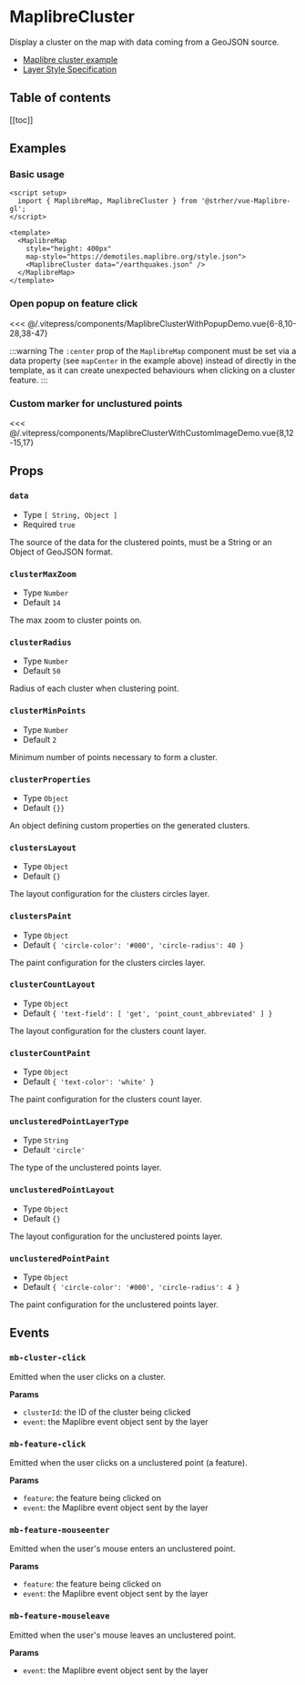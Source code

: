 <script setup>
  import { MaplibreMap, MaplibreCluster } from '@strher/vue-Maplibre-gl';
  import { MaplibreClusterWithPopupDemo, MaplibreClusterWithCustomImageDemo } from '../../.vitepress/components/index.js';
</script>

# MaplibreCluster

Display a cluster on the map with data coming from a GeoJSON source.

- [Maplibre cluster example](maplibre.org/maplibre-gl-js/docs/examples/cluster/)
- [Layer Style Specification](https://maplibre.org/maplibre-style-spec/layers/)


<h2>Table of contents</h2>

[[toc]]

## Examples

### Basic usage

<ClientOnly>
<MaplibreMap
  style="margin-top: 1em; height: 400px;"
  map-style="https://demotiles.maplibre.org/style.json">
  <MaplibreCluster data="/earthquakes.json" />
</MaplibreMap>
</ClientOnly>

```vue {10}
<script setup>
  import { MaplibreMap, MaplibreCluster } from '@strher/vue-Maplibre-gl';
</script>

<template>
  <MaplibreMap
    style="height: 400px"
    map-style="https://demotiles.maplibre.org/style.json">
    <MaplibreCluster data="/earthquakes.json" />
  </MaplibreMap>
</template>
```

### Open popup on feature click

<ClientOnly>
<MaplibreClusterWithPopupDemo style="margin-top: 1em; height: 400px;" />
</ClientOnly>

<<< @/.vitepress/components/MaplibreClusterWithPopupDemo.vue{6-8,10-28,38-47}

  :::warning
  The `:center` prop of the `MaplibreMap` component must be set via a data property (see `mapCenter` in the example above) instead of directly in the template, as it can create unexpected behaviours when clicking on a cluster feature.
  :::

### Custom marker for unclustured points

<ClientOnly>
<MaplibreClusterWithCustomImageDemo style="margin-top: 1em; height: 400px;" />
</ClientOnly>

<<< @/.vitepress/components/MaplibreClusterWithCustomImageDemo.vue{8,12-15,17}

## Props


### `data`

- Type `[ String, Object ]`
- Required `true`

The source of the data for the clustered points, must be a String or an Object of GeoJSON format.


### `clusterMaxZoom`

- Type `Number`
- Default `14`

The max zoom to cluster points on.

### `clusterRadius`

- Type `Number`
- Default `50`

Radius of each cluster when clustering point.

### `clusterMinPoints`

- Type `Number`
- Default `2`

Minimum number of points necessary to form a cluster.

### `clusterProperties`

- Type `Object`
- Default `{}}`

An object defining custom properties on the generated clusters.

### `clustersLayout`

- Type `Object`
- Default `{}`

The layout configuration for the clusters circles layer.

### `clustersPaint`

- Type `Object`
- Default `{ 'circle-color': '#000', 'circle-radius': 40 }`

The paint configuration for the clusters circles layer.

### `clusterCountLayout`

- Type `Object`
- Default `{ 'text-field': [ 'get', 'point_count_abbreviated' ] }`

The layout configuration for the clusters count layer.

### `clusterCountPaint`

- Type `Object`
- Default `{ 'text-color': 'white' }`

The paint configuration for the clusters count layer.

### `unclusteredPointLayerType`

- Type `String`
- Default `'circle'`

The type of the unclustered points layer.

### `unclusteredPointLayout`

- Type `Object`
- Default `{}`

The layout configuration for the unclustered points layer.

### `unclusteredPointPaint`

- Type `Object`
- Default `{ 'circle-color': '#000', 'circle-radius': 4 }`

The paint configuration for the unclustered points layer.

## Events

### `mb-cluster-click`

Emitted when the user clicks on a cluster.

**Params**
- `clusterId`: the ID of the cluster being clicked
- `event`: the Maplibre event object sent by the layer

### `mb-feature-click`

Emitted when the user clicks on a unclustered point (a feature).

**Params**
- `feature`: the feature being clicked on
- `event`: the Maplibre event object sent by the layer

### `mb-feature-mouseenter`

Emitted when the user's mouse enters an unclustered point.

**Params**
- `feature`: the feature being clicked on
- `event`: the Maplibre event object sent by the layer

### `mb-feature-mouseleave`

Emitted when the user's mouse leaves an unclustered point.

**Params**
- `event`: the Maplibre event object sent by the layer
